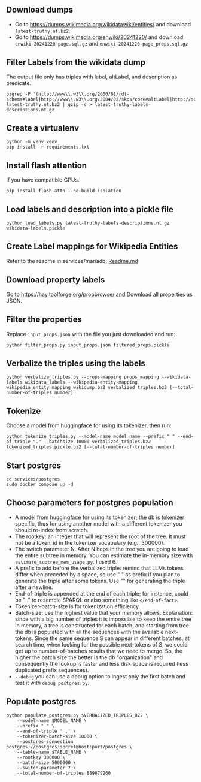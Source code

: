 ## Download dumps
- Go to https://dumps.wikimedia.org/wikidatawiki/entities/ and download `latest-truthy.nt.bz2`.
- Go to https://dumps.wikimedia.org/enwiki/20241220/ and download `enwiki-20241220-page.sql.gz` and `enwiki-20241220-page_props.sql.gz`

## Filter Labels from the wikidata dump
The output file only has triples with label, altLabel, and description as predicate.
```
bzgrep -P '(http://www\\.w3\\.org/2000/01/rdf-schema#label|http://www\\.w3\\.org/2004/02/skos/core#altLabel|http://schema\\.org/description).*\\@en\s+.' latest-truthy.nt.bz2 | gzip -c > latest-truthy-labels-descriptions.nt.gz
```

## Create a virtualenv
```
python -m venv venv
pip install -r requirements.txt
```

## Install flash attention
If you have compatible GPUs.
```
pip install flash-attn --no-build-isolation
```

## Load labels and description into a pickle file
```
python load_labels.py latest-truthy-labels-descriptions.nt.gz wikidata-labels.pickle
```

## Create Label mappings for Wikipedia Entities

Refer to the readme in services/mariadb: [Readme.md](services/mariadb/Readme.md)

## Download property labels
Go to https://hay.toolforge.org/propbrowse/ and Download all properties as JSON.

## Filter the properties
Replace `input_props.json` with the file you just downloaded and run:
```
python filter_props.py input_props.json filtered_props.pickle
```

## Verbalize the triples using the labels
```
python verbalize_triples.py --props-mapping props_mapping --wikidata-labels wikidata_labels --wikipedia-entity-mapping wikipedia_entity_mapping wikidump.bz2 verbalized_triples.bz2 [--total-number-of-triples number]
```

## Tokenize
Choose a model from huggingface for using its tokenizer, then run:
```
python tokenize_triples.py --model-name model_name --prefix " " --end-of-triple "." --batchsize 10000 verbalized_triples.bz2 tokenized_triples.pickle.bz2 [--total-number-of-triples number]
```

## Start postgres
```
cd services/postgres
sudo docker compose up -d
```

## Choose parameters for postgres population
- A model from huggingface for using its tokenizer; the db is tokenizer specific, thus for using another model with a different tokenizer you should re-index from scratch.
- The rootkey: an integer that will represent the root of the tree. It must not be a token_id in the tokenizer vocabulary (e.g., 300000).
- The switch parameter N. After N hops in the tree you are going to load the entire subtree in memory. You can estimate the in-memory size with `estimate_subtree_mem_usage.py`. I used 6.
- A prefix to add before the verbalized triple: remind that LLMs tokens differ when preceded by a space, so use " " as prefix if you plan to generate the triple after some tokens. Use "" for generating the triple after a newline.
- End-of-triple is appended at the end of each triple; for instance, could be " ." to resemble SPARQL or also something like `</end-of-fact>`.
- Tokenizer-batch-size is for tokenization efficiency.
- Batch-size: use the highest value that your memory allows. Explanation: since with a big number of triples it is impossible to keep the entire tree in memory, a tree is constructed for each batch, and starting from tree the db is populated with all the sequences with the available next-tokens. Since the same sequence S can appear in different batches, at search time, when looking for the possible next-tokens of S, we could get up to number-of-batches results that we need to merge. So, the higher the batch size the better is the db "organization" and consequently the lookup is faster and less disk space is required (less duplicated prefix sequences).
- `--debug` you can use a debug option to ingest only the first batch and test it with `debug_postgres.py`.

## Populate postgres
```
python populate_postgres.py $VERBALIZED_TRIPLES_BZ2 \
    --model-name $MODEL_NAME \
    --prefix " " \
    --end-of-triple ' .' \
    --tokenizer-batch-size 10000 \
    --postgres-connection postgres://postgres:secret@host:port/postgres \
    --table-name $TABLE_NAME \
    --rootkey 300000 \
    --batch-size 5000000 \
    --switch-parameter 7 \
    --total-number-of-triples 889679260
```
